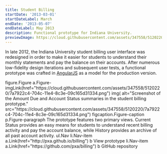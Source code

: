```yaml
---
title: Student Billing
startDate: '2013-03-01'
startDateLabel: March
endDate: '2013-05-07'
endDateLabel: May 2013
description: Functional prototype for Indiana University.
previewImage: https://cloud.githubusercontent.com/assets/347558/5120220/7a7922c4-704c-11e4-8c3e-09c165d31334.png
---
```


In late 2012, the Indiana University student billing user interface was redesigned in order to make it easier for students to understand their monthly statements and pay the balance on their accounts. After numerous low-fidelity design iterations and subsequent user tests, a functional prototype was crafted in [AngularJS](https://angularjs.org/) as a model for the production version.

<jade>
figure.Figure
  a.Figure-imgLink(href="https://cloud.githubusercontent.com/assets/347558/5120220/7a7922c4-704c-11e4-8c3e-09c165d31334.png")
    img(
      alt="Screenshot of the Amount Due and Account Status summaries in the student billing prototype."
      src="https://cloud.githubusercontent.com/assets/347558/5120220/7a7922c4-704c-11e4-8c3e-09c165d31334.png")
  figcaption.Figure-caption
    p.Figure-paragraph The prototype features two primary views. Current Status provides an easy means for students to understand recent billing activity and pay the account balance, while History provides an archive of all past account activity.
    ul.Nav
      li.Nav-item
        a.Link(href="http://pxa.github.io/billing")
          b View prototype
      li.Nav-item
        a.Link(href="https://github.com/pxa/billing")
          b GitHub repository
</jade>
